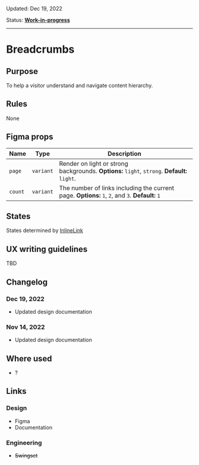 Updated: Dec 19, 2022

Status: [**Work-in-progress**](/guides/can-i-use#work-in-progress)

---

# Breadcrumbs

## Purpose

To help a visitor understand and navigate content hierarchy.

## Rules

None

## Figma props

| Name    | Type      | Description                                                                                      |
| ------- | --------- | ------------------------------------------------------------------------------------------------ |
| `page`  | `variant` | Render on light or strong backgrounds. **Options:** `light`, `strong`. **Default:** `light`.     |
| `count` | `variant` | The number of links including the current page. **Options:** `1`, `2`, and `3`. **Default:** `1` |

## States

States determined by [InlineLink]('/components/inline-link')

## UX writing guidelines

TBD

## Changelog

### Dec 19, 2022

- Updated design documentation

### Nov 14, 2022

- Updated design documentation

## Where used

- ?

## Links

### Design

- Figma
- Documentation

### Engineering

- ~~Swingset~~
